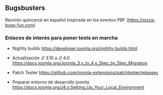 ## Bugsbusters 

Reunión quincenal en español inspirada en los eventos PBF (https://pizza-bugs-fun.com)

### Enlaces de interés para poner tests en marcha

- Nightly builds
https://developer.joomla.org/nightly-builds.html

- Actualización  J! 3.10 a J! 4.0
https://docs.joomla.org/Joomla_3.x_to_4.x_Step_by_Step_Migration

- Patch Tester
https://github.com/joomla-extensions/patchtester/releases

- Preparar entorno de desarrollo joomla
https://docs.joomla.org/J4.x:Setting_Up_Your_Local_Environment
